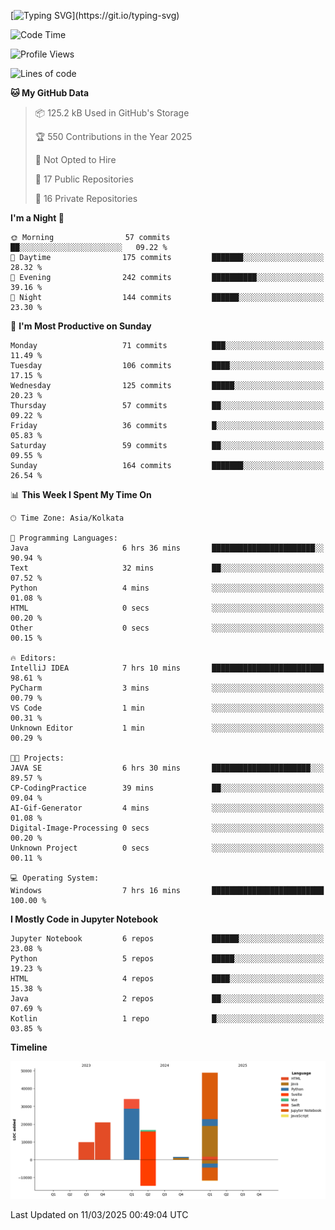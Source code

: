 [![Typing SVG](https://readme-typing-svg.demolab.com?font=Fira+Code&pause=1000&color=F6FF05&center=true&vCenter=true&width=435&lines=Hi+%F0%9F%91%8B%2C+I'm+Somesh+Diwan;I+will+be+back+soon.)](https://git.io/typing-svg)

<!--START_SECTION:waka-->
![Code Time](http://img.shields.io/badge/Code%20Time-16%20hrs%2034%20mins-blue)

![Profile Views](http://img.shields.io/badge/Profile%20Views-194-blue)

![Lines of code](https://img.shields.io/badge/From%20Hello%20World%20I%27ve%20Written-131.7%20thousand%20lines%20of%20code-blue)

**🐱 My GitHub Data** 

> 📦 125.2 kB Used in GitHub's Storage 
 > 
> 🏆 550 Contributions in the Year 2025
 > 
> 🚫 Not Opted to Hire
 > 
> 📜 17 Public Repositories 
 > 
> 🔑 16 Private Repositories 
 > 
**I'm a Night 🦉** 

```text
🌞 Morning                57 commits          ██░░░░░░░░░░░░░░░░░░░░░░░   09.22 % 
🌆 Daytime                175 commits         ███████░░░░░░░░░░░░░░░░░░   28.32 % 
🌃 Evening                242 commits         ██████████░░░░░░░░░░░░░░░   39.16 % 
🌙 Night                  144 commits         ██████░░░░░░░░░░░░░░░░░░░   23.30 % 
```
📅 **I'm Most Productive on Sunday** 

```text
Monday                   71 commits          ███░░░░░░░░░░░░░░░░░░░░░░   11.49 % 
Tuesday                  106 commits         ████░░░░░░░░░░░░░░░░░░░░░   17.15 % 
Wednesday                125 commits         █████░░░░░░░░░░░░░░░░░░░░   20.23 % 
Thursday                 57 commits          ██░░░░░░░░░░░░░░░░░░░░░░░   09.22 % 
Friday                   36 commits          █░░░░░░░░░░░░░░░░░░░░░░░░   05.83 % 
Saturday                 59 commits          ██░░░░░░░░░░░░░░░░░░░░░░░   09.55 % 
Sunday                   164 commits         ███████░░░░░░░░░░░░░░░░░░   26.54 % 
```


📊 **This Week I Spent My Time On** 

```text
🕑︎ Time Zone: Asia/Kolkata

💬 Programming Languages: 
Java                     6 hrs 36 mins       ███████████████████████░░   90.94 % 
Text                     32 mins             ██░░░░░░░░░░░░░░░░░░░░░░░   07.52 % 
Python                   4 mins              ░░░░░░░░░░░░░░░░░░░░░░░░░   01.08 % 
HTML                     0 secs              ░░░░░░░░░░░░░░░░░░░░░░░░░   00.20 % 
Other                    0 secs              ░░░░░░░░░░░░░░░░░░░░░░░░░   00.15 % 

🔥 Editors: 
IntelliJ IDEA            7 hrs 10 mins       █████████████████████████   98.61 % 
PyCharm                  3 mins              ░░░░░░░░░░░░░░░░░░░░░░░░░   00.79 % 
VS Code                  1 min               ░░░░░░░░░░░░░░░░░░░░░░░░░   00.31 % 
Unknown Editor           1 min               ░░░░░░░░░░░░░░░░░░░░░░░░░   00.29 % 

🐱‍💻 Projects: 
JAVA SE                  6 hrs 30 mins       ██████████████████████░░░   89.57 % 
CP-CodingPractice        39 mins             ██░░░░░░░░░░░░░░░░░░░░░░░   09.04 % 
AI-Gif-Generator         4 mins              ░░░░░░░░░░░░░░░░░░░░░░░░░   01.08 % 
Digital-Image-Processing 0 secs              ░░░░░░░░░░░░░░░░░░░░░░░░░   00.20 % 
Unknown Project          0 secs              ░░░░░░░░░░░░░░░░░░░░░░░░░   00.11 % 

💻 Operating System: 
Windows                  7 hrs 16 mins       █████████████████████████   100.00 % 
```

**I Mostly Code in Jupyter Notebook** 

```text
Jupyter Notebook         6 repos             ██████░░░░░░░░░░░░░░░░░░░   23.08 % 
Python                   5 repos             █████░░░░░░░░░░░░░░░░░░░░   19.23 % 
HTML                     4 repos             ████░░░░░░░░░░░░░░░░░░░░░   15.38 % 
Java                     2 repos             ██░░░░░░░░░░░░░░░░░░░░░░░   07.69 % 
Kotlin                   1 repo              █░░░░░░░░░░░░░░░░░░░░░░░░   03.85 % 
```



**Timeline**

![Lines of Code chart](https://raw.githubusercontent.com/Someshdiwan/Someshdiwan/main/assets/bar_graph.png)


 Last Updated on 11/03/2025 00:49:04 UTC
<!--END_SECTION:waka-->
